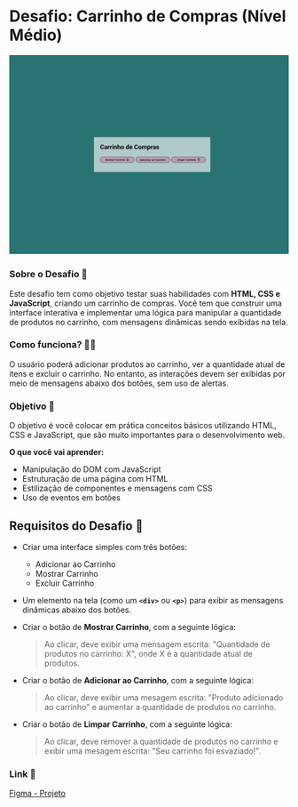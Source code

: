 # Desafio: Carrinho de Compras (Nível Médio)

<img src="./images/shopping-cart.png">

### Sobre o Desafio 📝

Este desafio tem como objetivo testar suas habilidades com **HTML, CSS e JavaScript**, criando um carrinho de compras. Você tem que construir uma interface interativa e implementar uma lógica para manipular a quantidade de produtos no carrinho, com mensagens dinâmicas sendo exibidas na tela.

### Como funciona? 👀🤔

O usuário poderá adicionar produtos ao carrinho, ver a quantidade atual de itens e excluir o carrinho. No entanto, as interações devem ser exibidas por meio de mensagens abaixo dos botões, sem uso de alertas.

### Objetivo 🎯

O objetivo é você colocar em prática conceitos básicos utilizando HTML, CSS e JavaScript, que são muito importantes para o desenvolvimento web.

**O que você vai aprender:**

- Manipulação do DOM com JavaScript
- Estruturação de uma página com HTML
- Estilização de componentes e mensagens com CSS
- Uso de eventos em botões

## Requisitos do Desafio 📑

- Criar uma interface simples com três botões:

  - Adicionar ao Carrinho
  - Mostrar Carrinho
  - Excluir Carrinho

- Um elemento na tela (como um **`<div>`** ou **`<p>`**) para exibir as mensagens dinâmicas abaixo dos botões.

- Criar o botão de **Mostrar Carrinho**, com a seguinte lógica:
  > Ao clicar, deve exibir uma mensagem escrita: "Quantidade de produtos no carrinho: X", onde X é a quantidade atual de produtos.
- Criar o botão de **Adicionar ao Carrinho**, com a seguinte lógica:
  > Ao clicar, deve exibir uma mesagem escrita: "Produto adicionado ao carrinho" e aumentar a quantidade de produtos no carrinho.
- Criar o botão de **Limpar Carrinho**, com a seguinte lógica:
  > Ao clicar, deve remover a quantidade de produtos no carrinho e exibir uma mesagem escrita: "Seu carrinho foi esvaziado!".

### Link 📎

[Figma - Projeto](https://encurtador.com.br/VjsR5)
